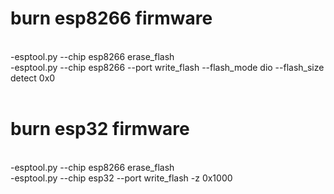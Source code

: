 <h1> burn esp8266 firmware</h1><br>
-esptool.py --chip esp8266 erase_flash<br>
-esptool.py --chip esp8266 --port <serial_port> write_flash --flash_mode dio --flash_size detect 0x0 <esp8266-X.bin><br>
<br>
<h1> burn esp32 firmware</h1><br>
-esptool.py --chip esp8266 erase_flash<br>
-esptool.py --chip esp32 --port <serial_port> write_flash -z 0x1000 <esp32-X.bin><br>

